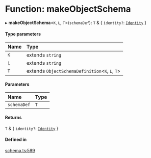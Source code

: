 # Function: makeObjectSchema

▸ **makeObjectSchema**<`K`, `L`, `T`\>(`schemaDef`): `T` & { `identity?`: [`Identity`](../interfaces/Identity.md)  }

#### Type parameters

| Name | Type |
| :------ | :------ |
| `K` | extends `string` |
| `L` | extends `string` |
| `T` | extends `ObjectSchemaDefinition`<`K`, `L`, `T`\> |

#### Parameters

| Name | Type |
| :------ | :------ |
| `schemaDef` | `T` |

#### Returns

`T` & { `identity?`: [`Identity`](../interfaces/Identity.md)  }

#### Defined in

[schema.ts:589](https://github.com/coda/packs-sdk/blob/main/schema.ts#L589)
